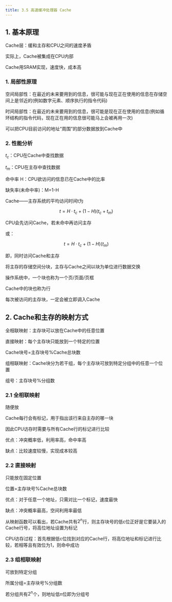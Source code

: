 ```yaml
---
title: 3.5 高速缓冲处理器 Cache
---
```


## 1. 基本原理

Cache层：缓和主存和CPU之间的速度矛盾

实际上，Cache被集成在CPU内部

Cache用SRAM实现，速度快，成本高
### 1. 局部性原理



空间局部性：在最近的未来要用到的信息，很可能与现在正在使用的信息在存储空间上是邻近的(例如数字元素、顺序执行的指令代码)

时间局部性：在最近的未来要用到的信息，很可能是现在正在使用的信息(例如循环结构的指令代码，现在正在用的信息很可能马上会被再用一次)

可以把CPU目前访问的地址“周围”的部分数据放到Cache中

### 2. 性能分析
$t_c$：CPU在Cache中查找数据

$t_m$：CPU在主存中查找数据

命中率 H：CPU欲访问的信息已在Cache中的比率

缺失率(未命中率)：M=1-H

Cache——主存系统的平均访问时间t为

$$t=H·t_c+(1-H)(t_c+t_m)$$

CPU会先访问Cache，若未命中再访问主存

或：

$$t=H·t_c+(1-H)(t_m)$$

即，同时访问Cache和主存


将主存的存储空间分块，主存与Cache之间以块为单位进行数据交换

操作系统中，一个块也称为一个页/页面/页框

Cache中的块也称为行

每次被访问的主存块，一定会被立即调入Cache

## 2. Cache和主存的映射方式

全相联映射：主存块可以放在Cache中的任意位置

直接映射：每个主存块只能放到一个特定的位置

Cache块号=主存块号%Cache总块数

组相联映射：Cache块分为若干组，每个主存块可放到特定分组中的任意一个位置

组号：主存块号%分组数

###  2.1 全相联映射

随便放

Cache每行会有标记，用于指出该行来自主存的哪一块

因此CPU访存时需要与所有Cache行的标记进行比较

优点：冲突概率低，利用率高，命中率高

缺点：比较速度较慢，实现成本较高

### 2.2 直接映射

只能放在固定位置

位置=主存块号%Cache总块数


优点：对于任意一个地址，只需对比一个标记，速度最快

缺点：冲突概率最高，空间利用率最低

从映射函数可以看出，若Cache共有$2^n$行，则主存块号的低c位正好是它要装入的Cache行号，将高位地址设置为标记

CPU访存过程：首先根据低c位找到对应的Cache行，将高位地址和标记进行比较，若相等且有效位为1，则命中成功

### 2.3 组相联映射

可放到特定分组

所属分组=主存块号%分组数

若分组共有$2^n$个，则地址低n位即为分组号
























































